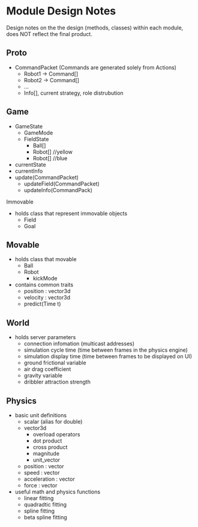 Module Design Notes
===================

Design notes on the the design (methods, classes) within each module, does NOT reflect the final product.

Proto
-----
+ CommandPacket (Commands are generated solely from Actions)
	+ Robot1 -> Command[]
	+ Robot2 -> Command[]
	+ ...
	+ Info[], current strategy, role distrubution
	
Game
----
+ GameState
	+ GameMode
	+ FieldState
		+ Ball[]
		+ Robot[]	//yellow
		+ Robot[]	//blue
+ currentState
+ currentInfo
+ update(CommandPacket)
	+ updateField(CommandPacket)
	+ updateInfo(CommandPack)
		
Immovable
+ holds class that represent immovable objects
	+ Field
	+ Goal

Movable
-------
+ holds class that movable
	+ Ball
	+ Robot
		+ kickMode
+ contains common traits
	+ position : vector3d
	+ velocity : vector3d
	+ predict(Time t)

World
-----
+ holds server parameters
    + connection infomation (multicast addresses)
    + simulation cycle time (time between frames in the physics engine)
    + simulation display time (time between frames to be displayed on UI)
    + ground frictional variable
    + air drag coefficient
    + gravity variable
    + dribbler attraction strength

Physics
-------
+ basic unit definitions
    + scalar (alias for double)
    + vector3d
        + overload operators
        + dot product
        + cross product
        + magnitude
        + unit_vector
    + position : vector
    + speed : vector
    + acceleration : vector
    + force : vector
+ useful math and physics functions
    + linear fitting
    + quadradtic fitting
    + spline fitting
    + beta spline fitting